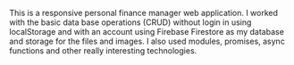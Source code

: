 This is a responsive personal finance manager web application. I worked with the basic data base operations (CRUD) without login in using localStorage and with an account using Firebase Firestore as my database and storage for the files and images. I also used modules, promises, async functions and other really interesting technologies.
